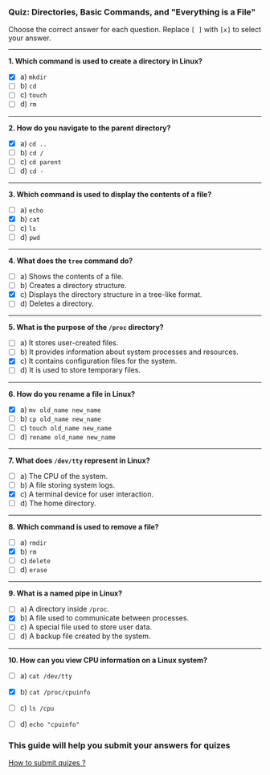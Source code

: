 ### **Quiz: Directories, Basic Commands, and "Everything is a File"**

Choose the correct answer for each question. Replace `[ ]` with `[x]` to select your answer.

---

**1. Which command is used to create a directory in Linux?**

- [X]  a) `mkdir`
- [ ]  b) `cd`
- [ ]  c) `touch`
- [ ]  d) `rm`

---

**2. How do you navigate to the parent directory?**

- [X]  a) `cd ..`
- [ ]  b) `cd /`
- [ ]  c) `cd parent`
- [ ]  d) `cd -`

---

**3. Which command is used to display the contents of a file?**

- [ ]  a) `echo`
- [X]  b) `cat`
- [ ]  c) `ls`
- [ ]  d) `pwd`

---

**4. What does the `tree` command do?**

- [ ]  a) Shows the contents of a file.
- [ ]  b) Creates a directory structure.
- [X]  c) Displays the directory structure in a tree-like format.
- [ ]  d) Deletes a directory.

---

**5. What is the purpose of the `/proc` directory?**

- [ ]  a) It stores user-created files.
- [ ]  b) It provides information about system processes and resources.
- [X]  c) It contains configuration files for the system.
- [ ]  d) It is used to store temporary files.

---

**6. How do you rename a file in Linux?**

- [X]  a) `mv old_name new_name`
- [ ]  b) `cp old_name new_name`
- [ ]  c) `touch old_name new_name`
- [ ]  d) `rename old_name new_name`

---

**7. What does `/dev/tty` represent in Linux?**

- [ ]  a) The CPU of the system.
- [ ]  b) A file storing system logs.
- [X]  c) A terminal device for user interaction.
- [ ]  d) The home directory.

---

**8. Which command is used to remove a file?**

- [ ]  a) `rmdir`
- [X]  b) `rm`
- [ ]  c) `delete`
- [ ]  d) `erase`

---

**9. What is a named pipe in Linux?**

- [ ]  a) A directory inside `/proc`.
- [X]  b) A file used to communicate between processes.
- [ ]  c) A special file used to store user data.
- [ ]  d) A backup file created by the system.

---

**10. How can you view CPU information on a Linux system?**

- [ ]  a) `cat /dev/tty`
- [X]  b) `cat /proc/cpuinfo`
- [ ]  c) `ls /cpu`
- [ ]  d) `echo "cpuinfo"`


### This guide will help you submit your answers for quizes 
[How to submit quizes ?](../modules/module-1-intro/submitting-pr.md) 